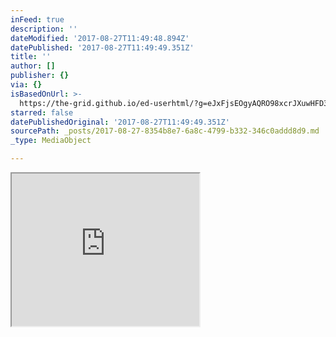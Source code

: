 ```yaml
---
inFeed: true
description: ''
dateModified: '2017-08-27T11:49:48.894Z'
datePublished: '2017-08-27T11:49:49.351Z'
title: ''
author: []
publisher: {}
via: {}
isBasedOnUrl: >-
  https://the-grid.github.io/ed-userhtml/?g=eJxFjsEOgyAQRO98xcrJXuwHFD30RxqkkFKRJbBoTOO_F422c5p9mZ2MSLQ43Ymkog3UMZO9Iose-qjlgJnqC3wYFFkD9Wz9E-eGMEDVwnEl7cwZ2vQPNQ6V3Nta4BSXd3qctc2LRn7bf1a2MnE9BhSzD2LC-pAJaAm65X0mQs8BvXJWDQX81nGYpMslc98QFAZowEQ56op3X3CxSiY
starred: false
datePublishedOriginal: '2017-08-27T11:49:49.351Z'
sourcePath: _posts/2017-08-27-8354b8e7-6a8c-4799-b332-346c0addd8d9.md
_type: MediaObject

---
```

<iframe src="https://the-grid.github.io/ed-userhtml/?g=eJxFjsEOgyAQRO98xcrJXuwHFD30RxqkkFKRJbBoTOO_F422c5p9mZ2MSLQ43Ymkog3UMZO9Iose-qjlgJnqC3wYFFkD9Wz9E-eGMEDVwnEl7cwZ2vQPNQ6V3Nta4BSXd3qctc2LRn7bf1a2MnE9BhSzD2LC-pAJaAm65X0mQs8BvXJWDQX81nGYpMslc98QFAZowEQ56op3X3CxSiY" height="244" style=""></iframe>